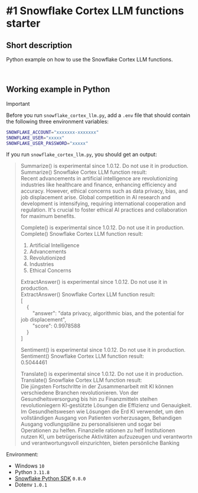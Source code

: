 # #1 Snowflake Cortex LLM functions starter

## Short description

Python example on how to use the Snowflake Cortex LLM functions.

<br>

## Working example in Python

> [!IMPORTANT]
> Before you run `snowflake_cortex_llm.py`, add a `.env` file that should contain the following three environment variables:
>
> ```bash
> SNOWFLAKE_ACCOUNT="xxxxxxx-xxxxxxx"
> SNOWFLAKE_USER="xxxxx"
> SNOWFLAKE_USER_PASSWORD="xxxxx"
> ```

If you run `snowflake_cortex_llm.py`, you should get an output:

> Summarize() is experimental since 1.0.12. Do not use it in production.<br>
> Summarize() Snowflake Cortex LLM function result:<br>
> Recent advancements in artificial intelligence are revolutionizing industries like healthcare and finance, enhancing efficiency and accuracy. However, ethical concerns such as data privacy, bias, and job displacement arise. Global competition in AI research and development is intensifying, requiring international cooperation and regulation. It's crucial to foster ethical AI practices and collaboration for maximum benefits.
> 
> Complete() is experimental since 1.0.12. Do not use it in production.<br>
> Complete() Snowflake Cortex LLM function result:<br>
> 1. Artificial Intelligence
> 2. Advancements
> 3. Revolutionized
> 4. Industries
> 5. Ethical Concerns
> 
> ExtractAnswer() is experimental since 1.0.12. Do not use it in production.<br>
> ExtractAnswer() Snowflake Cortex LLM function result:<br>
> [<br>
> &nbsp;&nbsp;&nbsp;&nbsp;{<br>
> &nbsp;&nbsp;&nbsp;&nbsp;&nbsp;&nbsp;&nbsp;&nbsp;"answer": "data privacy, algorithmic bias, and the potential for job displacement",<br>
> &nbsp;&nbsp;&nbsp;&nbsp;&nbsp;&nbsp;&nbsp;&nbsp;"score": 0.9978588<br>
> &nbsp;&nbsp;&nbsp;&nbsp;}<br>
> ]
> 
> Sentiment() is experimental since 1.0.12. Do not use it in production.<br>
> Sentiment() Snowflake Cortex LLM function result:<br>
> 0.5044461
> 
> Translate() is experimental since 1.0.12. Do not use it in production.<br>
> Translate() Snowflake Cortex LLM function result:<br>
> Die jüngsten Fortschritte in der Zusammenarbeit mit KI können verschiedene Branchen revolutionieren. Von der Gesundheitsversorgung bis hin zu Finanzmitteln steihen revolutioniegern KI-gestützte Lösungen die Effizienz und Genauigkeit. Im Gesundheitswesen wie Lösungen die Erd KI verwendet, um den vollständigen Ausgang von Patienten vorherzusagen, Behandigen Ausgang vodlungspläne zu personalisieren und sogar bei Operationen zu helfen. Finanzielle rationen zu helf
> Institutionen nutzen KI, um betrügerische Aktivitäten aufzuzeugen und verantwortn und verantwortungsvoll einzurichten, bieten persönliche Banking

Environment:

- Windows `10`
- Python `3.11.8`
- [Snowflake Python SDK](https://pypi.org/project/snowflake/) `0.8.0`
- Dotenv `1.0.1`
